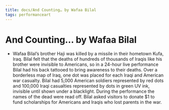 ```yaml
---
title: docs/And Counting… by Wafaa Bilal
tags: performanceart
---
```


# And Counting… by Wafaa Bilal
- Wafaa Bilal’s brother Haji was killed by a missile in their hometown Kufa, Iraq. Bilal felt that the deaths of hundreds of thousands of Iraqis like his brother were invisible to Americans, so in a 24-hour live performance Bilal had his back tattooed to bring awareness to their deaths. Over a borderless map of Iraq, one dot was placed for each Iraqi and American war casualty. Bilal had 5,000 American soldiers represented by red dots and 100,000 Iraqi casualties represented by dots in green UV ink, invisible until shown under a blacklight. During the performance the names of the dead were read off. Bilal asked visitors to donate $1 to fund scholarships for Americans and Iraqis who lost parents in the war.